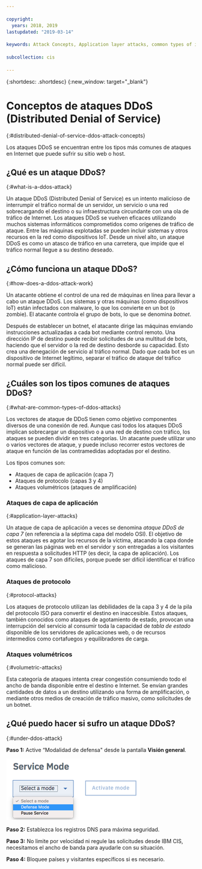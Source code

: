 ```yaml
---

copyright:
  years: 2018, 2019
lastupdated: "2019-03-14"

keywords: Attack Concepts, Application layer attacks, common types of internet attacks

subcollection: cis

---
```


{:shortdesc: .shortdesc}
{:new_window: target="_blank"}

# Conceptos de ataques DDoS (Distributed Denial of Service)
{:#distributed-denial-of-service-ddos-attack-concepts}

Los ataques DDoS se encuentran entre los tipos más comunes de ataques en Internet que puede sufrir su sitio web o host.

## ¿Qué es un ataque DDoS?
{:#what-is-a-ddos-attack}

Un ataque DDoS (Distributed Denial of Service) es un intento malicioso de interrumpir el tráfico normal de un servidor, un servicio o una red sobrecargando el destino o su infraestructura circundante con una ola de tráfico de Internet. Los ataques DDoS se vuelven eficaces utilizando muchos sistemas informáticos comprometidos como orígenes de tráfico de ataque. Entre las máquinas explotadas se pueden incluir sistemas y otros recursos en la red como dispositivos IoT. Desde un nivel alto, un ataque DDoS es como un atasco de tráfico en una carretera, que impide que el tráfico normal llegue a su destino deseado.

## ¿Cómo funciona un ataque DDoS?
{:#how-does-a-ddos-attack-work}

Un atacante obtiene el control de una red de máquinas en línea para llevar a cabo un ataque DDoS. Los sistemas y otras máquinas (como dispositivos IoT) están infectados con malware, lo que los convierte en un bot (o zombie). El atacante controla el grupo de bots, lo que se denomina _botnet_. 

Después de establecer un botnet, el atacante dirige las máquinas enviando instrucciones actualizadas a cada bot mediante control remoto. Una dirección IP de destino puede recibir solicitudes de una multitud de bots, haciendo que el servidor o la red de destino desborde su capacidad. Esto crea una denegación de servicio al tráfico normal. Dado que cada bot es un dispositivo de Internet legítimo, separar el tráfico de ataque del tráfico normal puede ser difícil. 

## ¿Cuáles son los tipos comunes de ataques DDoS?
{:#what-are-common-types-of-ddos-attacks}

Los vectores de ataque de DDoS tienen como objetivo componentes diversos de una conexión de red. Aunque casi todos los ataques DDoS implican sobrecargar un dispositivo o a una red de destino con tráfico, los ataques se pueden dividir en tres categorías. Un atacante puede utilizar uno o varios vectores de ataque, y puede incluso recorrer estos vectores de ataque en función de las contramedidas adoptadas por el destino.

Los tipos comunes son:

 * Ataques de capa de aplicación (capa 7)
 * Ataques de protocolo (capas 3 y 4)
 * Ataques volumétricos (ataques de amplificación)

### Ataques de capa de aplicación
{:#application-layer-attacks}

Un ataque de capa de aplicación a veces se denomina _ataque DDoS de capa 7_ (en referencia a la séptima capa del modelo OSI). El objetivo de estos ataques es agotar los recursos de la víctima, atacando la capa donde se generan las páginas web en el servidor y son entregadas a los visitantes en respuesta a solicitudes HTTP (es decir, la capa de aplicación). Los ataques de capa 7 son difíciles, porque puede ser difícil identificar el tráfico como malicioso.

### Ataques de protocolo
{:#protocol-attacks}

Los ataques de protocolo utilizan las debilidades de la capa 3 y 4 de la pila del protocolo ISO para convertir el destino en inaccesible. Estos ataques, también conocidos como ataques de agotamiento de estado, provocan una interrupción del servicio al consumir toda la capacidad de _tabla de estado_ disponible de los servidores de aplicaciones web, o de recursos intermedios como cortafuegos y equilibradores de carga. 
  
### Ataques volumétricos
{:#volumetric-attacks}

Esta categoría de ataques intenta crear congestión consumiendo todo el ancho de banda disponible entre el destino e Internet. Se envían grandes cantidades de datos a un destino utilizando una forma de amplificación, o mediante otros medios de creación de tráfico masivo, como solicitudes de un botnet. 


## ¿Qué puedo hacer si sufro un ataque DDoS?
{:#under-ddos-attack}

**Paso 1:** Active “Modalidad de defensa" desde la pantalla **Visión general**. 

![Modalidad de defensa](images/defense-mode.png)

**Paso 2:** Establezca los registros DNS para máxima seguridad.

**Paso 3:** No limite por velocidad ni regule las solicitudes desde IBM CIS, necesitamos el ancho de banda para ayudarle con su situación.

**Paso 4:** Bloquee países y visitantes específicos si es necesario.
